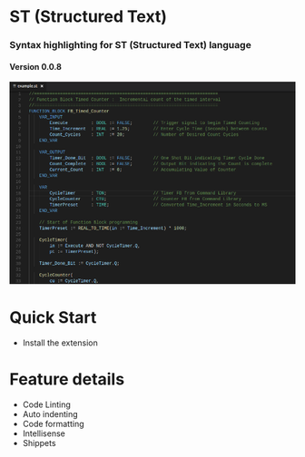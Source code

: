 # ST (Structured Text)
  
  ### Syntax highlighting for ST (Structured Text) language
  #### Version 0.0.8

  ![Structured Text highlighting](./images/preview.png)

# Quick Start
  - Install the extension
# Feature details
  - Code Linting
  - Auto indenting
  - Code formatting
  - Intellisense
  - Shippets